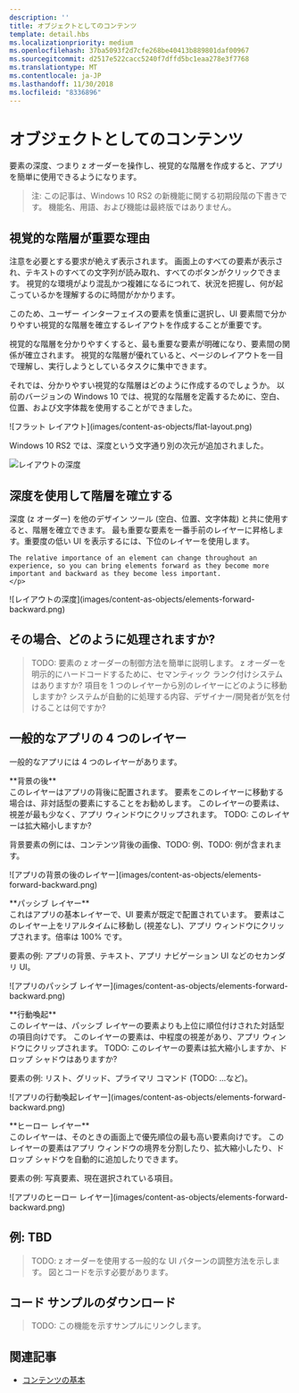 ```yaml
---
description: ''
title: オブジェクトとしてのコンテンツ
template: detail.hbs
ms.localizationpriority: medium
ms.openlocfilehash: 37ba5093f2d7cfe268be40413b889801daf00967
ms.sourcegitcommit: d2517e522cacc5240f7dffd5bc1eaa278e3f7768
ms.translationtype: MT
ms.contentlocale: ja-JP
ms.lasthandoff: 11/30/2018
ms.locfileid: "8336896"
---
```

# <a name="content-as-objects"></a>オブジェクトとしてのコンテンツ

 

要素の深度、つまり z オーダーを操作し、視覚的な階層を作成すると、アプリを簡単に使用できるようになります。  

> 注: この記事は、Windows 10 RS2 の新機能に関する初期段階の下書きです。 機能名、用語、および機能は最終版ではありません。 

## <a name="why-visual-hierarchy-is-important"></a>視覚的な階層が重要な理由

注意を必要とする要求が絶えず表示されます。 画面上のすべての要素が表示され、テキストのすべての文字列が読み取れ、すべてのボタンがクリックできます。 視覚的な環境がより混乱かつ複雑になるにつれて、状況を把握し、何が起こっているかを理解するのに時間がかかります。  

このため、ユーザー インターフェイスの要素を慎重に選択し、UI 要素間で分かりやすい視覚的な階層を確立するレイアウトを作成することが重要です。 <!-- Every element is competing for the user's attention, and every time you add an element, you add a mental tax to the user. -->

視覚的な階層を分かりやすくすると、最も重要な要素が明確になり、要素間の関係が確立されます。 視覚的な階層が優れていると、ページのレイアウトを一目で理解し、実行しようとしているタスクに集中できます。 

<p></p>


<div class="side-by-side">
<div class="side-by-side-content">
  <div class="side-by-side-content-left">
  <p>それでは、分かりやすい視覚的な階層はどのように作成するのでしょうか。 以前のバージョンの Windows 10 では、視覚的な階層を定義するために、空白、位置、および文字体裁を使用することができました。 </p>
  </div>
  <div class="side-by-side-content-right">
    ![フラット レイアウト](images/content-as-objects/flat-layout.png)
    
  </div>
</div>
</div>

Windows 10 RS2 では、深度という文字通り別の次元が追加されました。 

![レイアウトの深度](images/content-as-objects/depth-in-layout2.png)


## <a name="use-depth-to-establish-a-hierarchy"></a>深度を使用して階層を確立する 

<p></p>

<div class="side-by-side">
<div class="side-by-side-content">
  <div class="side-by-side-content-left">
     <p>深度 (z オーダー) を他のデザイン ツール (空白、位置、文字体裁) と共に使用すると、階層を確立できます。 最も重要な要素を一番手前のレイヤーに昇格します。重要度の低い UI を表示するには、下位のレイヤーを使用します。 

    The relative importance of an element can change throughout an experience, so you can bring elements forward as they become more important and backward as they become less important. 
    </p>
  </div>
  <div class="side-by-side-content-right">
    ![レイアウトの深度](images/content-as-objects/elements-forward-backward.png) 
    
  </div>
</div>
</div>

## <a name="how-does-it-work"></a>その場合、どのように処理されますか?
> TODO: 要素の z オーダーの制御方法を簡単に説明します。 z オーダーを明示的にハードコードするために、セマンティック ランク付けシステムはありますか? 項目を 1 つのレイヤーから別のレイヤーにどのように移動しますか? システムが自動的に処理する内容、デザイナー/開発者が気を付けることは何ですか? 

## <a name="the-four-layers-of-a-typical-app-layers"></a>一般的なアプリの 4 つのレイヤー

<p>一般的なアプリには 4 つのレイヤーがあります。</p>
<p></p>

<div class="side-by-side">
<div class="side-by-side-content">
  <div class="side-by-side-content-left">
  **背景の後** <br/>
このレイヤーはアプリの背後に配置されます。  要素をこのレイヤーに移動する場合は、非対話型の要素にすることをお勧めします。 このレイヤーの要素は、視差が最も少なく、アプリ ウィンドウにクリップされます。 TODO: このレイヤーは拡大縮小しますか? 

<p>背景要素の例には、コンテンツ背後の画像、TODO: 例、TODO: 例が含まれます。</p>
  </div>
  <div class="side-by-side-content-right">
    ![アプリの背景の後のレイヤー](images/content-as-objects/elements-forward-backward.png)
    
  </div>
</div>
</div>

<p></p>

<div class="side-by-side">
<div class="side-by-side-content">
  <div class="side-by-side-content-left">
  **パッシブ レイヤー** <br/>
これはアプリの基本レイヤーで、UI 要素が既定で配置されています。  要素はこのレイヤー上をリアルタイムに移動し (視差なし)、アプリ ウィンドウにクリップされます。倍率は 100% です。 

<p>要素の例: アプリの背景、テキスト、アプリ ナビゲーション UI などのセカンダリ UI。</p>
  </div>
  <div class="side-by-side-content-right">
    ![アプリのパッシブ レイヤー](images/content-as-objects/elements-forward-backward.png)
    
  </div>
</div>
</div>

<p></p>

<div class="side-by-side">
<div class="side-by-side-content">
  <div class="side-by-side-content-left">
  **行動喚起** <br/>
このレイヤーは、パッシブ レイヤーの要素よりも上位に順位付けされた対話型の項目向けです。 このレイヤーの要素は、中程度の視差があり、アプリ ウィンドウにクリップされます。 TODO: このレイヤーの要素は拡大縮小しますか、ドロップ シャドウはありますか?

<p>要素の例: リスト、グリッド、プライマリ コマンド (TODO: ...など)。</p> 
  </div>
  <div class="side-by-side-content-right">
    ![アプリの行動喚起レイヤー](images/content-as-objects/elements-forward-backward.png)
    
  </div>
</div>
</div>

<p></p>
<div class="side-by-side">
<div class="side-by-side-content">
  <div class="side-by-side-content-left">
  **ヒーロー レイヤー** <br/>
このレイヤーは、そのときの画面上で優先順位の最も高い要素向けです。  このレイヤーの要素はアプリ ウィンドウの境界を分割したり、拡大縮小したり、ドロップ シャドウを自動的に追加したりできます。

<p>要素の例: 写真要素、現在選択されている項目。</p>  
  </div>
  <div class="side-by-side-content-right">
    ![アプリのヒーロー レイヤー](images/content-as-objects/elements-forward-backward.png)
    
  </div>
</div>
</div>



<!--
Depth is meaningful; it establishes visual and interactive hierarchy for users to efficiently complete tasks. Depth orients users in our system. 
-->

## <a name="example-tbd"></a>例: TBD
> TODO: z オーダーを使用する一般的な UI パターンの調整方法を示します。 図とコードを示す必要があります。 

## <a name="download-the-code-samples"></a>コード サンプルのダウンロード
>TODO: この機能を示すサンプルにリンクします。 


## <a name="related-articles"></a>関連記事
* [コンテンツの基本](../basics/content-basics.md)
